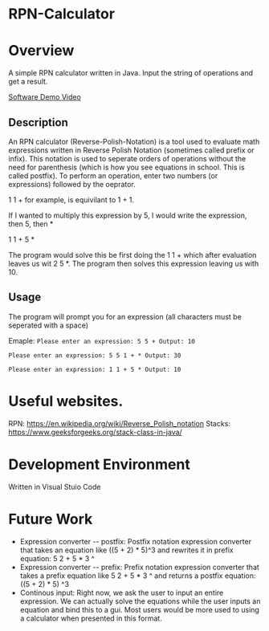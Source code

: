 # RPN-Calculator

# Overview

A simple RPN calculator written in Java. Input the string of operations and get a result.

[Software Demo Video](http://youtube.link.goes.here)

## Description

An RPN calculator (Reverse-Polish-Notation) is a tool used to evaluate math expressions written in Reverse Polish Notation (sometimes called prefix or infix). This notation is used to seperate orders of operations without the need for parenthesis (which is how you see equations in school. This is called postfix). To perform an operation, enter two numbers (or expressions) followed by the oeprator. 

1 1 + for example, is equivilant to 1 + 1.

If I wanted to multiply this expression by 5, I would write the expression, then 5, then *

1 1 + 5 *

The program would solve this be first doing the 1 1 + which after evaluation leaves us wit 2 5 *. The program then solves this expression leaving us with 10.

## Usage

The program will prompt you for an expression (all characters must be seperated with a space)

Emaple:
`Please enter an expression: 5 5 +
Output: 10
`

`Please enter an expression: 5 5 1 + *
Output: 30
`

`Please enter an expression: 1 1 + 5 *
Output: 10
`
# Useful websites.

RPN: https://en.wikipedia.org/wiki/Reverse_Polish_notation
Stacks: https://www.geeksforgeeks.org/stack-class-in-java/ 

# Development Environment

Written in Visual Stuio Code


# Future Work

- Expression converter -- postfix: Postfix notation expression converter that takes an equation like ((5 + 2) * 5)^3 and rewrites it in prefix equation: 5 2 + 5 * 3 ^
- Expression converter -- prefix: Prefix notation expression converter that takes a prefix equation like 5 2 + 5 * 3 ^ and returns a postfix equation: ((5 + 2) * 5) ^3
- Continous input: Right now, we ask the user to input an entire expression. We can actually solve the equations while the user inputs an equation and bind this to a gui. Most users would be more used to using a calculator when presented in this format.
